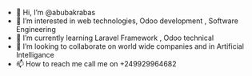- 👋 Hi, I’m @abubakrabas
- 👀 I’m interested in web technologies, Odoo development , Software Engineering
- 🌱 I’m currently learning Laravel Framework , Odoo technical
- 💞️ I’m looking to collaborate on world wide companies and in Artificial Intelligance
- 📫 How to reach me call me on +249929964682

<!---
abubakrabas/abubakrabas is a ✨ special ✨ repository because its `README.md` (this file) appears on your GitHub profile.
You can click the Preview link to take a look at your changes.
--->
